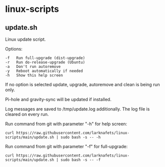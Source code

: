 # linux-scripts

## update.sh

Linux update script.

Options:
    
    -f   Run full-upgrade (dist-upgrade)
    -r   Run do-release-upgrade (Ubuntu)
    -a   Don't run autoremove
    -y   Reboot automatically if needed
    -h   Show this help screen

If no option is selected update, upgrade, autoremove and clean is being run only.

Pi-hole and gravity-sync will be updated if installed.

Log messages are saved to /tmp/update.log additionally. The log file is cleared on every run.

Run command from git with parameter "-h" for help screen:

    curl https://raw.githubusercontent.com/larknafets/linux-scripts/main/update.sh | sudo bash -s -- -h

Run command from git with parameter "-f" for full-upgrade:

    curl https://raw.githubusercontent.com/larknafets/linux-scripts/main/update.sh | sudo bash -s -- -f